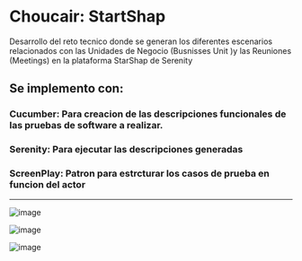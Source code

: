 # Choucair: StartShap
Desarrollo del reto tecnico donde se generan los diferentes escenarios relacionados con  las Unidades de Negocio (Busnisses Unit )y las Reuniones (Meetings) en la plataforma StarShap de Serenity

## Se implemento con:
 
### Cucumber: Para creacion de las descripciones funcionales de las pruebas de software a realizar.

### Serenity: Para ejecutar las descripciones generadas
 
### ScreenPlay: Patron para estrcturar los casos de prueba en funcion del actor

---
![image](https://user-images.githubusercontent.com/52754373/168628370-f833c104-7aa9-4cfb-bee2-203a663bda68.png)

![image](https://user-images.githubusercontent.com/52754373/168628418-49909b02-67f4-476b-bb18-bd34212a4f43.png)

![image](https://user-images.githubusercontent.com/52754373/168628477-5825d15d-d068-424e-b288-c673ca5a634e.png)

